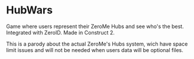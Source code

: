 # HubWars
Game where users represent their ZeroMe Hubs and see who's the best. Integrated with ZeroID. Made in Construct 2.

This is a parody about the actual ZeroMe's Hubs system, wich have space limit issues and will not be needed when users data will be optional files.
